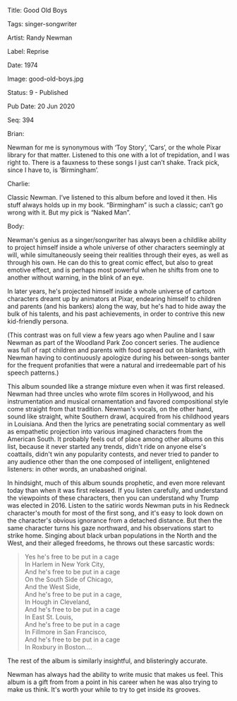 Title:  Good Old Boys

Tags:   singer-songwriter

Artist: Randy Newman

Label:  Reprise

Date:   1974

Image:  good-old-boys.jpg

Status: 9 - Published

Pub Date: 20 Jun 2020

Seq:    394

Brian: 

Newman for me is synonymous with ‘Toy Story’, ‘Cars’, or the whole Pixar library for that matter. Listened to this one with a lot of trepidation, and I was right to. There is a fauxness to these songs I just can’t shake. Track pick, since I have to, is ‘Birmingham’.


Charlie: 

Classic Newman. I’ve listened to this album before and loved it then. His stuff always holds up in my book. “Birmingham” is such a classic; can’t go wrong with it. But my pick is “Naked Man”. 


Body: 

Newman's genius as a singer/songwriter has always been a childlike ability to project himself inside a whole universe of other characters seemingly at will, while simultaneously seeing their realities through their eyes, as well as through his own. He can do this to great comic effect, but also to great emotive effect, and is perhaps most powerful when he shifts from one to another without warning, in the blink of an eye. 

In later years, he's projected himself inside a whole universe of cartoon characters dreamt up by animators at Pixar, endearing himself to children and parents (and his bankers) along the way, but he's had to hide away the bulk of his talents, and his past achievements, in order to contrive this new kid-friendly persona. 

(This contrast was on full view a few years ago when Pauline and I saw Newman as part of the Woodland Park Zoo concert series. The audience was full of rapt children and parents with food spread out on blankets, with Newman having to continuously apologize during his between-songs banter for the frequent profanities that were a natural and irredeemable part of his speech patterns.) 

This album sounded like a strange mixture even when it was first released. Newman had three uncles who wrote film scores in Hollywood, and his instrumentation and musical ornamentation and favored compositional style come straight from that tradition. Newman's vocals, on the other hand, sound like straight, white Southern drawl, acquired from his childhood years in Louisiana. And then the lyrics are penetrating social commentary as well as empathetic projection into various imagined characters from the American South. It probably feels out of place among other albums on this list, because it never started any trends, didn't ride on anyone else's coattails, didn't win any popularity contests, and never tried to pander to any audience other than the one composed of intelligent, enlightened listeners: in other words, an unabashed original. 

In hindsight, much of this album sounds prophetic, and even more relevant today than when it was first released. If you listen carefully, and understand the viewpoints of these characters, then you can understand why Trump was elected in 2016. Listen to the satiric words Newman puts in his Redneck character's mouth for most of the first song, and it's easy to look down on the character's obvious ignorance from a detached distance. But then the same character turns his gaze northward, and his observations start to strike home. Singing about black urban populations in the North and the West, and their alleged freedoms, he throws out these sarcastic words:

> Yes he's free to be put in a cage  
> In Harlem in New York City,  
> And he's free to be put in a cage  
> On the South Side of Chicago,  
> And the West Side,  
> And he's free to be put in a cage,  
> In Hough in Cleveland,  
> And he's free to be put in a cage  
> In East St. Louis,  
> And he's free to be put in a cage  
> In Fillmore in San Francisco,  
> And he's free to be put in a cage  
> In Roxbury in Boston....  

The rest of the album is similarly insightful, and blisteringly accurate. 

Newman has always had the ability to write music that makes us feel. This album is a gift from from a point in his career when he was also trying to make us think. It's worth your while to try to get inside its grooves.
